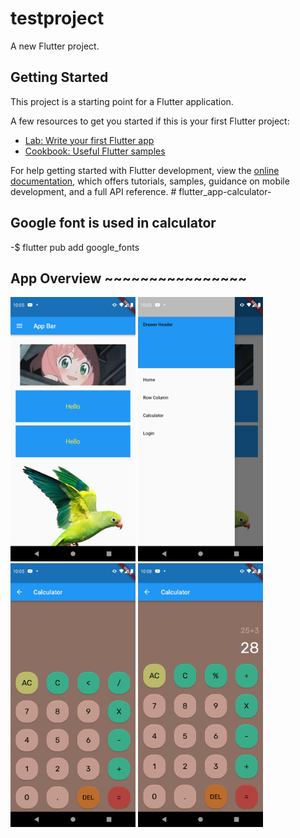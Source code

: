 # testproject

A new Flutter project.

## Getting Started

This project is a starting point for a Flutter application.

A few resources to get you started if this is your first Flutter project:

- [Lab: Write your first Flutter app](https://docs.flutter.dev/get-started/codelab)
- [Cookbook: Useful Flutter samples](https://docs.flutter.dev/cookbook)

For help getting started with Flutter development, view the
[online documentation](https://docs.flutter.dev/), which offers tutorials,
samples, guidance on mobile development, and a full API reference.
#   f l u t t e r _ a p p - c a l c u l a t o r - 
 
 
## Google font is used in calculator
-$ flutter pub add google_fonts

## App Overview ~~~~~~~~~~~~~~~~
<p>
<img src="https://github.com/palhimalaya/flutter_app-calculator-/blob/main/assets/readme/home.png" alt="home" width="200"/>
<img src="https://github.com/palhimalaya/flutter_app-calculator-/blob/main/assets/readme/drawer.png" alt="drawer" width="200"/>
<img src="https://github.com/palhimalaya/flutter_app-calculator-/blob/main/assets/readme/calculator.png" alt="Calculator" width="200"/>
<img src="https://github.com/palhimalaya/flutter_app-calculator-/blob/main/assets/readme/function.png" alt="Calculator function" width="200"/>

</p>
